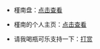 * 槿南盘：[点击查看](https://jn11.eu.org)

* 槿南的个人主页：[点击查看](https://jinnan11.repl.co)

* 请我喝瓶可乐支持一下：[打赏](https://flowus.cn/share/31646873-4314-4769-8d66-84c37398d72e)
